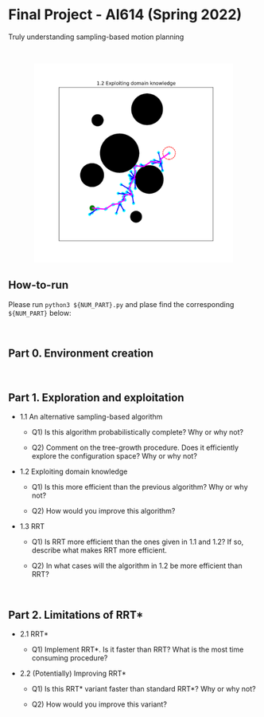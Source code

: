 # Final Project - AI614 (Spring 2022)
Truly understanding sampling-based motion planning

<br>

<p align="center"><img src="figures/1-2.png" width="400" height="400"/>


## How-to-run

Please run ```python3 ${NUM_PART}.py``` and plase find the corresponding ```${NUM_PART}``` below:
 
<br>
 
 
## Part 0. Environment creation

<br>

## Part 1. Exploration and exploitation

* 1.1 An alternative sampling-based algorithm

  * Q1) Is this algorithm probabilistically complete? Why or why not?

  * Q2) Comment on the tree-growth procedure. Does it efficiently explore the configuration space? Why or why not?


* 1.2 Exploiting domain knowledge
  * Q1) Is this more efficient than the previous algorithm? Why or why not?

  * Q2) How would you improve this algorithm?
  
* 1.3 RRT
  * Q1) Is RRT more efficient than the ones given in 1.1 and 1.2? If so, describe what makes RRT more efficient.

  * Q2) In what cases will the algorithm in 1.2 be more efficient than RRT?

<br>

## Part 2. Limitations of RRT*

* 2.1 RRT*

  * Q1) Implement RRT*. Is it faster than RRT? What is the most time consuming procedure?


* 2.2 (Potentially) Improving RRT*
  * Q1) Is this RRT* variant faster than standard RRT*? Why or why not?
  
  * Q2) How would you improve this variant?
